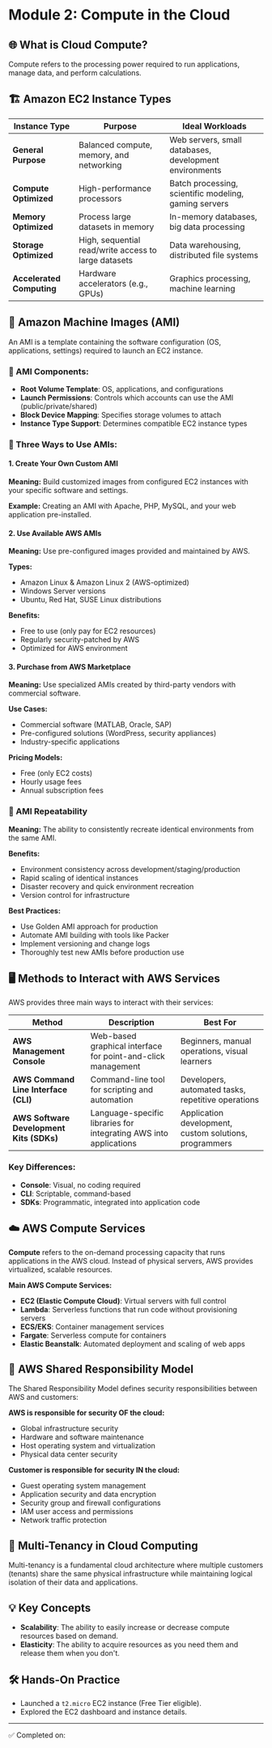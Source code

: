 # Module 2: Compute in the Cloud

## 🌐 What is Cloud Compute?
Compute refers to the processing power required to run applications, manage data, and perform calculations.

## 🏗️ Amazon EC2 Instance Types

| Instance Type | Purpose | Ideal Workloads |
|---------------|---------|-----------------|
| **General Purpose** | Balanced compute, memory, and networking | Web servers, small databases, development environments 
| **Compute Optimized** | High-performance processors | Batch processing, scientific modeling, gaming servers 
| **Memory Optimized** | Process large datasets in memory | In-memory databases, big data processing 
| **Storage Optimized** | High, sequential read/write access to large datasets | Data warehousing, distributed file systems 
| **Accelerated Computing** | Hardware accelerators (e.g., GPUs) | Graphics processing, machine learning 

## 📸 Amazon Machine Images (AMI)

An AMI is a template containing the software configuration (OS, applications, settings) required to launch an EC2 instance.

### 🧩 AMI Components:
- **Root Volume Template**: OS, applications, and configurations
- **Launch Permissions**: Controls which accounts can use the AMI (public/private/shared)
- **Block Device Mapping**: Specifies storage volumes to attach
- **Instance Type Support**: Determines compatible EC2 instance types

### 🚀 Three Ways to Use AMIs:

#### 1. Create Your Own Custom AMI
**Meaning:** Build customized images from configured EC2 instances with your specific software and settings.

**Example:** Creating an AMI with Apache, PHP, MySQL, and your web application pre-installed.

#### 2. Use Available AWS AMIs  
**Meaning:** Use pre-configured images provided and maintained by AWS.

**Types:**
- Amazon Linux & Amazon Linux 2 (AWS-optimized)
- Windows Server versions
- Ubuntu, Red Hat, SUSE Linux distributions

**Benefits:**
- Free to use (only pay for EC2 resources)
- Regularly security-patched by AWS
- Optimized for AWS environment

#### 3. Purchase from AWS Marketplace
**Meaning:** Use specialized AMIs created by third-party vendors with commercial software.

**Use Cases:**
- Commercial software (MATLAB, Oracle, SAP)
- Pre-configured solutions (WordPress, security appliances)
- Industry-specific applications

**Pricing Models:**
- Free (only EC2 costs)
- Hourly usage fees
- Annual subscription fees

### 🔄 AMI Repeatability
**Meaning:** The ability to consistently recreate identical environments from the same AMI.

**Benefits:**
- Environment consistency across development/staging/production
- Rapid scaling of identical instances
- Disaster recovery and quick environment recreation
- Version control for infrastructure

**Best Practices:**
- Use Golden AMI approach for production
- Automate AMI building with tools like Packer
- Implement versioning and change logs
- Thoroughly test new AMIs before production use

## 🖥️ Methods to Interact with AWS Services

AWS provides three main ways to interact with their services:

| Method | Description | Best For |
|--------|-------------|----------|
| **AWS Management Console** | Web-based graphical interface for point-and-click management | Beginners, manual operations, visual learners |
| **AWS Command Line Interface (CLI)** | Command-line tool for scripting and automation | Developers, automated tasks, repetitive operations |
| **AWS Software Development Kits (SDKs)** | Language-specific libraries for integrating AWS into applications | Application development, custom solutions, programmers |

### Key Differences:
- **Console**: Visual, no coding required
- **CLI**: Scriptable, command-based
- **SDKs**: Programmatic, integrated into application code

## ☁️ AWS Compute Services

**Compute** refers to the on-demand processing capacity that runs applications in the AWS cloud. Instead of physical servers, AWS provides virtualized, scalable resources.

**Main AWS Compute Services:**
- **EC2 (Elastic Compute Cloud)**: Virtual servers with full control
- **Lambda**: Serverless functions that run code without provisioning servers
- **ECS/EKS**: Container management services
- **Fargate**: Serverless compute for containers
- **Elastic Beanstalk**: Automated deployment and scaling of web apps

## 🔐 AWS Shared Responsibility Model

The Shared Responsibility Model defines security responsibilities between AWS and customers:

**AWS is responsible for security OF the cloud:**
- Global infrastructure security
- Hardware and software maintenance
- Host operating system and virtualization
- Physical data center security

**Customer is responsible for security IN the cloud:**
- Guest operating system management
- Application security and data encryption
- Security group and firewall configurations
- IAM user access and permissions
- Network traffic protection

## 🤝 Multi-Tenancy in Cloud Computing
Multi-tenancy is a fundamental cloud architecture where multiple customers (tenants) share the same physical infrastructure while maintaining logical isolation of their data and applications.

## 💡 Key Concepts
- **Scalability**: The ability to easily increase or decrease compute resources based on demand.
- **Elasticity**: The ability to acquire resources as you need them and release them when you don't.

## 🛠️ Hands-On Practice
- Launched a `t2.micro` EC2 instance (Free Tier eligible).
- Explored the EC2 dashboard and instance details.

---
✅ Completed on: 
